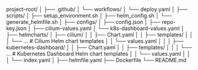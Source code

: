 project-root/
│
├── .github/
│   └── workflows/
│       └── deploy.yaml
│
├── scripts/
│   ├── setup_environment.sh
│   ├── helm_config.sh
│   └── generate_helmfile.sh
│
├── configs/
│   ├── config.json
│   ├── repo-key.json
│   ├── cilium-values.yaml
│   └── k8s-dashboard-values.yaml
│
├── helmcharts/
│   ├── cilium/
│   │   ├── Chart.yaml
│   │   ├── templates/
│   │   │   └── ...  # Cilium Helm chart templates
│   │   └── values.yaml
│   │
│   ├── kubernetes-dashboard/
│   │   ├── Chart.yaml
│   │   ├── templates/
│   │   │   └── ...  # Kubernetes Dashboard Helm chart templates
│   │   └── values.yaml
│   │
│   └── index.yaml
│
├── helmfile.yaml
├── Dockerfile
└── README.md
